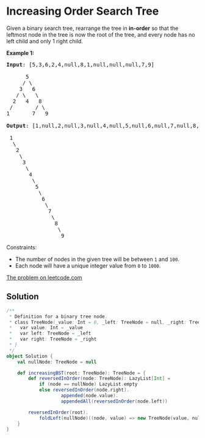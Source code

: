 # Increasing Order Search Tree

Given a binary search tree, rearrange the tree in **in-order** so that the
leftmost node in the tree is now the root of the tree, and every node has no
left child and only 1 right child.

**Example 1:**
<pre>
<b>Input</b>: [5,3,6,2,4,null,8,1,null,null,null,7,9]

      5
     / \
    3   6
   / \   \
  2   4   8
 /       / \
1       7   9

<b>Output</b>: [1,null,2,null,3,null,4,null,5,null,6,null,7,null,8,null,9]

 1
  \
   2
    \
     3
      \
       4
        \
         5
          \
           6
            \
             7
              \
               8
                \
                 9
</pre>

Constraints:

* The number of nodes in the given tree will be between `1` and `100`.
* Each node will have a unique integer value from `0` to `1000`.


[The problem on leetcode.com](https://leetcode.com/problems/increasing-order-search-tree/)

## Solution

```scala
/**
 * Definition for a binary tree node.
 * class TreeNode(_value: Int = 0, _left: TreeNode = null, _right: TreeNode = null) {
 *   var value: Int = _value
 *   var left: TreeNode = _left
 *   var right: TreeNode = _right
 * }
 */
object Solution {
    val nullNode: TreeNode = null

    def increasingBST(root: TreeNode): TreeNode = {
        def reversedInOrder(node: TreeNode): LazyList[Int] =
            if (node == nullNode) LazyList.empty
            else reversedInOrder(node.right).
                    appended(node.value).
                    appendedAll(reversedInOrder(node.left))

        reversedInOrder(root).
            foldLeft(nullNode)((node, value) => new TreeNode(value, nullNode, node))
    }
}
```
